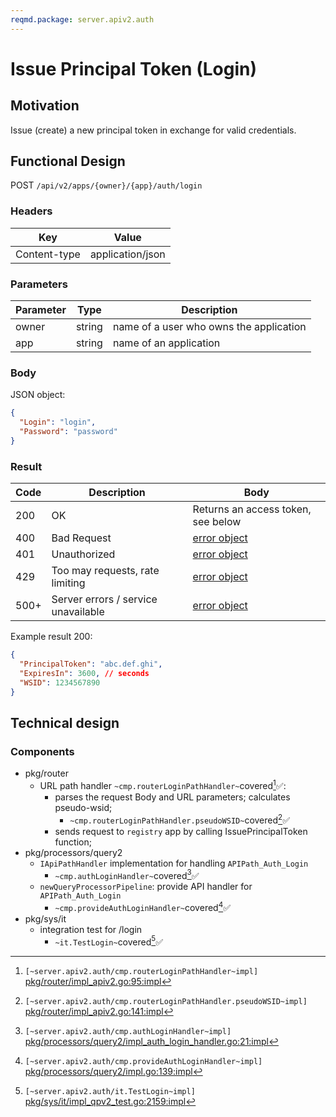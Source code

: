 ```yaml
---
reqmd.package: server.apiv2.auth
---
```


# Issue Principal Token (Login)

## Motivation

Issue (create) a new principal token in exchange for valid credentials.

## Functional Design

POST `/api/v2/apps/{owner}/{app}/auth/login`

### Headers

| Key | Value |
| --- | --- |
| Content-type | application/json |

### Parameters

| Parameter | Type | Description |
| --- | --- | --- |
| owner | string | name of a user who owns the application |
| app | string | name of an application |

### Body

JSON object:
```json
{
  "Login": "login",
  "Password": "password"
}
```

### Result

| Code | Description | Body
| --- | --- | --- |
| 200 | OK | Returns an access token, see below |
| 400 | Bad Request | [error object](conventions.md#errors) |
| 401 | Unauthorized | [error object](conventions.md#errors) |
| 429 | Too may requests, rate limiting | [error object](conventions.md#errors) |
| 500+ | Server errors / service unavailable | [error object](conventions.md#errors) |

Example result 200:
```json
{
  "PrincipalToken": "abc.def.ghi",
  "ExpiresIn": 3600, // seconds
  "WSID": 1234567890
}
```

## Technical design

### Components

- pkg/router
  - URL path handler `~cmp.routerLoginPathHandler~`covered[^1]✅:
    - parses the request Body and URL parameters; calculates pseudo-wsid;
      - `~cmp.routerLoginPathHandler.pseudoWSID~`covered[^5]✅
    - sends request to `registry` app by calling IssuePrincipalToken function;
- pkg/processors/query2
  - `IApiPathHandler` implementation for handling `APIPath_Auth_Login`
    - `~cmp.authLoginHandler~`covered[^3]✅
  - `newQueryProcessorPipeline`: provide API handler for `APIPath_Auth_Login`
    - `~cmp.provideAuthLoginHandler~`covered[^4]✅
- pkg/sys/it
  - integration test for /login
    - `~it.TestLogin~`covered[^2]✅

[^1]: `[~server.apiv2.auth/cmp.routerLoginPathHandler~impl]` [pkg/router/impl_apiv2.go:95:impl](https://github.com/voedger/voedger/blob/8579f87daebfb5c06216aa80eeec75d158bd7c99/pkg/router/impl_apiv2.go#L95)
[^2]: `[~server.apiv2.auth/it.TestLogin~impl]` [pkg/sys/it/impl_qpv2_test.go:2159:impl](https://github.com/voedger/voedger/blob/8579f87daebfb5c06216aa80eeec75d158bd7c99/pkg/sys/it/impl_qpv2_test.go#L2159)
[^3]: `[~server.apiv2.auth/cmp.authLoginHandler~impl]` [pkg/processors/query2/impl_auth_login_handler.go:21:impl](https://github.com/voedger/voedger/blob/8579f87daebfb5c06216aa80eeec75d158bd7c99/pkg/processors/query2/impl_auth_login_handler.go#L21)
[^4]: `[~server.apiv2.auth/cmp.provideAuthLoginHandler~impl]` [pkg/processors/query2/impl.go:139:impl](https://github.com/voedger/voedger/blob/8579f87daebfb5c06216aa80eeec75d158bd7c99/pkg/processors/query2/impl.go#L139)
[^5]: `[~server.apiv2.auth/cmp.routerLoginPathHandler.pseudoWSID~impl]` [pkg/router/impl_apiv2.go:141:impl](https://github.com/voedger/voedger/blob/8579f87daebfb5c06216aa80eeec75d158bd7c99/pkg/router/impl_apiv2.go#L141)

